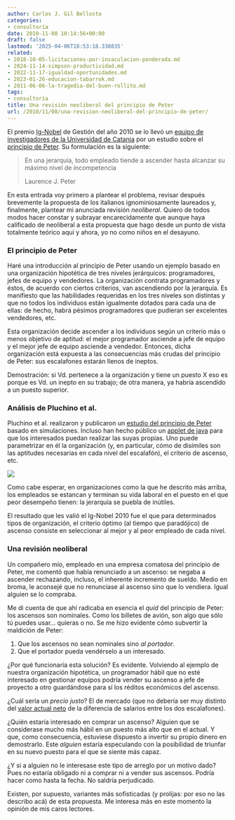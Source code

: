 ```yaml
---
author: Carlos J. Gil Bellosta
categories:
- consultoría
date: 2010-11-08 10:14:56+00:00
draft: false
lastmod: '2025-04-06T18:53:18.338835'
related:
- 2018-10-05-licitaciones-por-insaculacion-ponderada.md
- 2024-11-14-simpson-productividad.md
- 2022-11-17-igualdad-oportunidades.md
- 2023-01-26-educacion-tabarrok.md
- 2011-06-06-la-tragedia-del-buen-rollito.md
tags:
- consultoría
title: Una revisión neoliberal del principio de Peter
url: /2010/11/08/una-revision-neoliberal-del-principio-de-peter/
---
```


El premio [Ig-Nobel](http://es.wikipedia.org/wiki/Premio_Ig_Nobel) de Gestión del año 2010 se lo llevó un [equipo de investigadores de la Universidad de Catania](http://oldweb.ct.infn.it/cactus/peter_principle_sup_material.html) por un estudio sobre el [principio de Peter](http://es.wikipedia.org/wiki/Principio_de_Peter). Su formulación es la siguiente:


>En una jerarquía, todo empleado tiende a ascender hasta alcanzar su máximo nivel de incompetencia
>
> Laurence J. Peter



En esta entrada voy primero a plantear el problema, revisar después brevemente la propuesta de los italianos ignominiosamente laureados y, finalmente, plantear mi anunciada revisión _neoliberal_. Quiero de todos modos hacer constar y subrayar encarecidamente que aunque haya calificado de neoliberal a esta propuesta que hago desde un punto de vista totalmente teórico aquí y ahora, yo no como niños en el desayuno.


### El principio de Peter


Haré una introducción al principio de Peter usando un ejemplo basado en una organización hipotética de tres niveles jerárquicos: programadores, jefes de equipo y vendedores. La organización contrata programadores y éstos, de acuerdo con ciertos criterios, van ascendiendo por la jerarquía. Es manifiesto que las habilidades requeridas en los tres niveles son distintas y que no todos los individuos están igualmente dotados para cada una de ellas: de hecho, habrá pésimos programadores que pudieran ser excelentes vendedores, etc.

Esta organización decide ascender a los individuos según un criterio más o menos objetivo de aptitud: el mejor programador asciende a jefe de equipo y el mejor jefe de equipo asciende a vendedor. Entonces, dicha organización está expuesta a las consecuencias más crudas del principio de Peter: sus escalafones estarán llenos de ineptos.

Demostración: si Vd. pertenece a la organización y tiene un puesto X eso es porque es Vd. un inepto en su trabajo; de otra manera, ya habría ascendido a un puesto superior.


### Análisis de Pluchino et al.


Pluchino et al. realizaron y publicaron un [estudio del principio de Peter](http://lanl.arxiv.org/abs/0907.0455) basado en simulaciones. Incluso han hecho público un [applet de java](http://oldweb.ct.infn.it/cactus/peter_principle_sup_material.html) para que los interesados puedan realizar las suyas propias. Uno puede parametrizar en él la organización (y, en particular, cómo de disímiles son las aptitudes necesarias en cada nivel del escalafón), el criterio de ascenso, etc.

[![](/wp-uploads/2010/11/principio_de_peter.png#center)
](/wp-uploads/2010/11/principio_de_peter.png#center)

Como cabe esperar, en organizaciones como la que he descrito más arriba, los empleados se estancan y terminan su vida laboral en el puesto en el que peor desempeño tienen: la jerarquía se puebla de inútiles.

El resultado que les valió el Ig-Nobel 2010 fue el que para determinados tipos de organización, el criterio óptimo (al tiempo que paradójico) de ascenso consiste en seleccionar al mejor y al peor empleado de cada nivel.


### Una revisión neoliberal


Un compañero mío, empleado en una empresa comatosa del principio de Peter, me comentó que había renunciado a un ascenso: se negaba a ascender rechazando, incluso, el inherente incremento de sueldo. Medio en broma, le aconsejé que no renunciase al ascenso sino que lo vendiera. Igual alguien se lo compraba.

Me di cuenta de que ahí radicaba en esencia el _quid_ del principio de Peter: los ascensos son nominales. Como los billetes de avión, son algo que sólo tú puedes usar... quieras o no. Se me hizo evidente cómo subvertir la maldición de Peter:

1. Que los ascensos no sean nominales sino _al portador_.
2. Que el portador pueda vendérselo a un interesado.

¿Por qué funcionaría esta solución? Es evidente. Volviendo al ejemplo de nuestra organización hipotética, un programador hábil que no esté interesado en gestionar equipos podría vender su ascenso a jefe de proyecto a otro guardándose para sí los réditos económicos del ascenso.

¿Cuál sería un _precio justo_? El de mercado (que no debería ser muy distinto del [valor actual neto](http://es.wikipedia.org/wiki/Valor_actual_neto) de la diferencia de salarios entre los dos escalafones).

¿Quién estaría interesado en comprar un ascenso? Alguien que se considerase mucho más hábil en un puesto más alto que en el actual. Y que, como consecuencia, estuviese dispuesto a invertir su propio dinero en demostrarlo. Este _alguien_ estaría especulando con la posibilidad de triunfar en su nuevo puesto para el que se siente más capaz.

¿Y si a alguien no le interesase este tipo de arreglo por un motivo dado? Pues no estaría obligado ni a comprar ni a vender sus ascensos. Podría hacer como hasta la fecha. No saldría perjudicado.

Existen, por supuesto, variantes más sofisticadas (y prolijas: por eso no las describo acá) de esta propuesta. Me interesa más en este momento la opinión de mis caros lectores.